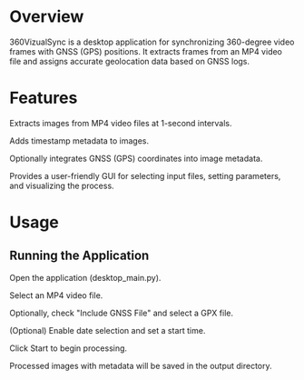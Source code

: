 # Overview

360VizualSync is a desktop application for synchronizing 360-degree video frames with GNSS (GPS) positions. It extracts frames from an MP4 video file and assigns accurate geolocation data based on GNSS logs.

# Features

Extracts images from MP4 video files at 1-second intervals.

Adds timestamp metadata to images.

Optionally integrates GNSS (GPS) coordinates into image metadata.

Provides a user-friendly GUI for selecting input files, setting parameters, and visualizing the process.

# Usage

## Running the Application

Open the application (desktop_main.py).

Select an MP4 video file.

Optionally, check "Include GNSS File" and select a GPX file.

(Optional) Enable date selection and set a start time.

Click Start to begin processing.

Processed images with metadata will be saved in the output directory.
